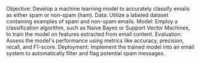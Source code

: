 Objective: Develop a machine learning model to accurately classify emails as either spam or non-spam (ham).
Data: Utilize a labeled dataset containing examples of spam and non-spam emails.
Model: Employ a classification algorithm, such as Naive Bayes or Support Vector Machines, to train the model on features extracted from email content.
Evaluation: Assess the model's performance using metrics like accuracy, precision, recall, and F1-score.
Deployment: Implement the trained model into an email system to automatically filter and flag potential spam messages.
